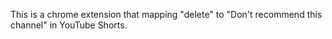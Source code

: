 This is a chrome extension that mapping "delete" to "Don't recommend this channel" in YouTube Shorts. 